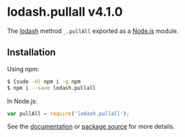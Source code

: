 # lodash.pullall v4.1.0

The [lodash](https://lodash.com/) method `_.pullAll` exported as a [Node.js](https://nodejs.org/) module.

## Installation

Using npm:
```bash
$ {sudo -H} npm i -g npm
$ npm i --save lodash.pullall
```

In Node.js:
```js
var pullAll = require('lodash.pullall');
```

See the [documentation](https://lodash.com/docs#pullAll) or [package source](https://github.com/lodash/lodash/blob/4.1.0-npm-packages/lodash.pullall) for more details.

